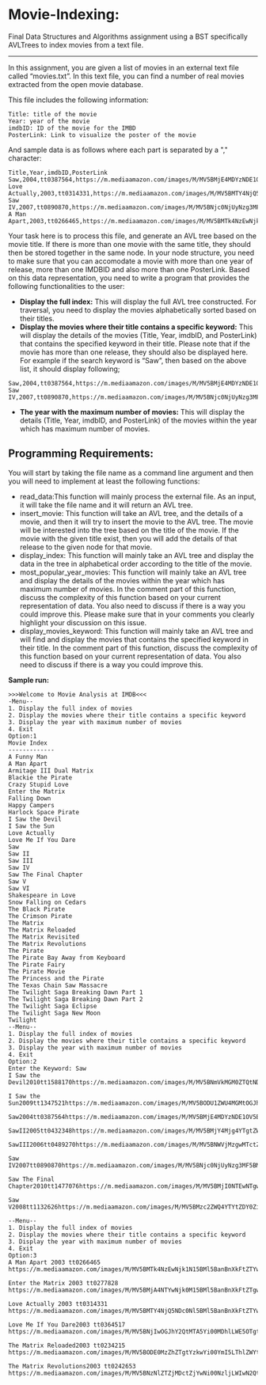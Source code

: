 # Movie-Indexing:

Final Data Structures and Algorithms assignment using a BST specifically AVLTrees to index movies from a text file.

-----
In this assignment, you are given a list of movies in an external text file called “movies.txt”. In this text file, you can find a number of real movies extracted from the open movie database.

This file includes the following information:
```
Title: title of the movie
Year: year of the movie
imdbID: ID of the movie for the IMBD
PosterLink: Link to visualize the poster of the movie
```
And sample data is as follows where each part is separated by a "," character:
```
Title,Year,imdbID,PosterLink
Saw,2004,tt0387564,https://m.mediaamazon.com/images/M/MV5BMjE4MDYzNDE1OV5BMl5BanBnXkFtZTcwNDY2OTYwNA@@._V1_SX300.jpg
Love Actually,2003,tt0314331,https://m.mediaamazon.com/images/M/MV5BMTY4NjQ5NDc0Nl5BMl5BanBnXkFtZTYwNjk5NDM3._V1_SX300.jpg
Saw IV,2007,tt0890870,https://m.mediaamazon.com/images/M/MV5BNjc0NjUyNzg3MF5BMl5BanBnXkFtZTYwODMxOTM3._V1_SX300.jpg
A Man Apart,2003,tt0266465,https://m.mediaamazon.com/images/M/MV5BMTk4NzEwNjk1N15BMl5BanBnXkFtZTYwNTEzNTk5._V1_SX300.jpg
```
Your task here is to process this file, and generate an AVL tree based on the movie title. If there is more than one movie with the same title, they should then be stored together in the same node. In your node structure, you need to make sure that you can accomodate a movie with more than one year of release, more than one IMDBID and also more than one PosterLink. Based on this data representation, you need to write a program that provides the following functionalities to the user:
* **Display the full index:** This will display the full AVL tree constructed. For traversal, you need to display the movies alphabetically sorted based on their titles.
* **Display the movies where their title contains a specific keyword:** This will display the details of the movies (Title, Year, imdbID, and PosterLink) that contains the specified keyword in their title. Please note that if the movie has more than one release, they should also be displayed here. For example if the search keyword is “Saw”, then based on the above list, it should display following; 
```
Saw,2004,tt0387564,https://m.mediaamazon.com/images/M/MV5BMjE4MDYzNDE1OV5BMl5BanBnXkFtZTcwNDY2OTYwNA@@._V1_SX300.jpg
Saw IV,2007,tt0890870,https://m.mediaamazon.com/images/M/MV5BNjc0NjUyNzg3MF5BMl5BanBnXkFtZTYwODMxOTM3._V1_SX300.jpg
```
* **The year with the maximum number of movies:** This will display the details (Title, Year, imdbID, and PosterLink) of the movies within the year which has maximum number of movies.

## **Programming Requirements:**
You will start by taking the file name as a command line argument and then you will need to implement at least the following functions:
* read_data:This function will mainly process the external file. As an input, it will take the file name and it will return an AVL tree.
* insert_movie: This function will take an AVL tree, and the details of a movie, and then it will try to insert the movie to the AVL tree. The movie will be interested into the tree based on the title of the movie. If the movie with the given title exist, then you will add the details of that release to the given node for that movie.
* display_index: This function will mainly take an AVL tree and display the data in the tree in alphabetical order according to the title of the movie.
* most_popular_year_movies: This function will mainly take an AVL tree and display the details of the movies within the year which has maximum number of movies. In the comment part of this function, discuss the complexity of this function based on your current representation of data. You also need to discuss if there is a way you could improve this. Please make sure that in your comments you clearly highlight your discussion on this issue.
* display_movies_keyword: This function will mainly take an AVL tree and will find and display the movies that contains the specified keyword in their title. In the comment part of this function, discuss the complexity of this function based on your current representation of data. You also need to discuss if there is a way you could improve this.


**Sample run:**
```
>>>Welcome to Movie Analysis at IMDB<<<
-Menu--
1. Display the full index of movies
2. Display the movies where their title contains a specific keyword
3. Display the year with maximum number of movies
4. Exit
Option:1
Movie Index
-------------
A Funny Man
A Man Apart
Armitage III Dual Matrix
Blackie the Pirate
Crazy Stupid Love
Enter the Matrix
Falling Down
Happy Campers
Harlock Space Pirate
I Saw the Devil
I Saw the Sun
Love Actually
Love Me If You Dare
Saw
Saw II
Saw III
Saw IV
Saw The Final Chapter
Saw V
Saw VI
Shakespeare in Love
Snow Falling on Cedars
The Black Pirate
The Crimson Pirate
The Matrix
The Matrix Reloaded
The Matrix Revisited
The Matrix Revolutions
The Pirate
The Pirate Bay Away from Keyboard
The Pirate Fairy
The Pirate Movie
The Princess and the Pirate
The Texas Chain Saw Massacre
The Twilight Saga Breaking Dawn Part 1
The Twilight Saga Breaking Dawn Part 2
The Twilight Saga Eclipse
The Twilight Saga New Moon
Twilight
--Menu--
1. Display the full index of movies
2. Display the movies where their title contains a specific keyword
3. Display the year with maximum number of movies
4. Exit
Option:2
Enter the Keyword: Saw
I Saw the Devil2010tt1588170https://m.mediaamazon.com/images/M/MV5BNmVkMGM0ZTQtNDQwNS00NzgwLTkwYWYtNWE3MWFiOGUwODg5XkEyXkFqcGdeQXVyMTMxODk2OTU@._1_SX300.jpg

I Saw the Sun2009tt1347521https://m.mediaamazon.com/images/M/MV5BODU1ZWU4MGMtOGJhYS00Y2Q1LTkxZTUtNjU4YzgzZDFmMWZkXkEyXkFqcGdeQXVyMzUxOTQ2NDU@._V1_SX300.jpg

Saw2004tt0387564https://m.mediaamazon.com/images/M/MV5BMjE4MDYzNDE1OV5BMl5BanBnXkFtZTcwNDY2OTYwNA@@._V1_SX300.jpg

SawII2005tt0432348https://m.mediaamazon.com/images/M/MV5BMjY4Mjg4YTgtZWU2MC00MzVlLTg3MDgtYzUyYzU1NGMyMmU5XkEyXkFqcGdeQXVyNjU0OTQ0OTY@._V1_X300.jpg

SawIII2006tt0489270https://m.mediaamazon.com/images/M/MV5BNWVjMzgwMTctZmZjNC00ZmE0LThiNTUtYzkyM2RkYWIzY2Y2XkEyXkFqcGdeQXVyNjEyNDAyMzI@._V1_SX300.jpg

Saw IV2007tt0890870https://m.mediaamazon.com/images/M/MV5BNjc0NjUyNzg3MF5BMl5BanBnXkFtZTYwODMxOTM3._V1_SX300.jpg

Saw The Final Chapter2010tt1477076https://m.mediaamazon.com/images/M/MV5BMjI0NTEwNTgwNF5BMl5BanBnXkFtZTcwMDM5MTU5Mw@@._V1_SX300.jpg

Saw V2008tt1132626https://m.mediaamazon.com/images/M/MV5BMzc2ZWQ4YTYtZDY0Zi00YzkxLTgxNTMtMTE3MDE3NzQyNjc2XkE

--Menu--
1. Display the full index of movies
2. Display the movies where their title contains a specific keyword
3. Display the year with maximum number of movies
4. Exit
Option:3
A Man Apart 2003 tt0266465 https://m.mediaamazon.com/images/M/MV5BMTk4NzEwNjk1N15BMl5BanBnXkFtZTYwNTEzNTk5._V1_SX300.jpg

Enter the Matrix 2003 tt0277828 https://m.mediaamazon.com/images/M/MV5BMjA4NTYwNjk0M15BMl5BanBnXkFtZTgwODk3MDMwMTE@._V1_SX300.jpg

Love Actually 2003 tt0314331 https://m.mediaamazon.com/images/M/MV5BMTY4NjQ5NDc0Nl5BMl5BanBnXkFtZTYwNjk5NDM3._V1_SX300.jpg

Love Me If You Dare2003 tt0364517 https://m.mediaamazon.com/images/M/MV5BNjIwOGJhY2QtMTA5Yi00MDhlLWE5OTgtYmIzZDNlM2UwZjMyXkEyXkFqcGdeQXVyNTA4NzY1MzY@._V1_SX300.jpg

The Matrix Reloaded2003 tt0234215 https://m.mediaamazon.com/images/M/MV5BODE0MzZhZTgtYzkwYi00YmI5LThlZWYtOWRmNWE5ODk0NzMxXkEyXkFqcGdeQXVyNjU0OTQ0OTY@._V1_SX300.jpg

The Matrix Revolutions2003 tt0242653 https://m.mediaamazon.com/images/M/MV5BNzNlZTZjMDctZjYwNi00NzljLWIwN2QtZWZmYmJiYzQ0MTk2XkEyXkFqcGdeQXVyNTAyODkwOQ@@._V1_SX300.jpg
```


